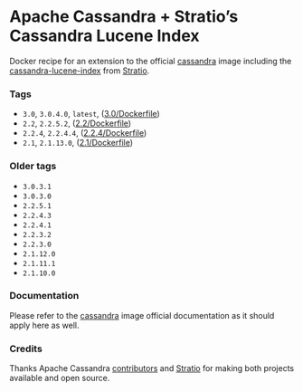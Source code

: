 Apache Cassandra + Stratio’s Cassandra Lucene Index
===================================================

Docker recipe for an extension to the official [cassandra](https://hub.docker.com/_/cassandra/) image including the [cassandra-lucene-index](https://github.com/Stratio/cassandra-lucene-index) from [Stratio](http://www.stratio.com).

### Tags

-	`3.0`, `3.0.4.0`, `latest`, ([3.0/Dockerfile](https://github.com/SharkCell/cassandra-stratio-lucene/blob/v3.0.x/Dockerfile)\)
-	`2.2`, `2.2.5.2`, ([2.2/Dockerfile](https://github.com/SharkCell/cassandra-stratio-lucene/blob/v2.2.x/Dockerfile)\)
-	`2.2.4`, `2.2.4.4`, ([2.2.4/Dockerfile](https://github.com/SharkCell/cassandra-stratio-lucene/blob/v2.2.4.x/Dockerfile)\)
-	`2.1`, `2.1.13.0`, ([2.1/Dockerfile](https://github.com/SharkCell/cassandra-stratio-lucene/blob/v2.1.x/Dockerfile)\)

### Older tags

-	`3.0.3.1`
-	`3.0.3.0`
-	`2.2.5.1`
-	`2.2.4.3`
-	`2.2.4.1`
-	`2.2.3.2`
-	`2.2.3.0`
-	`2.1.12.0`
-	`2.1.11.1`
-	`2.1.10.0`

### Documentation

Please refer to the [cassandra](https://hub.docker.com/_/cassandra/) image official documentation as it should apply here as well.

### Credits

Thanks Apache Cassandra [contributors](https://github.com/apache/cassandra/graphs/contributors) and [Stratio](http://www.stratio.com) for making both projects available and open source.
